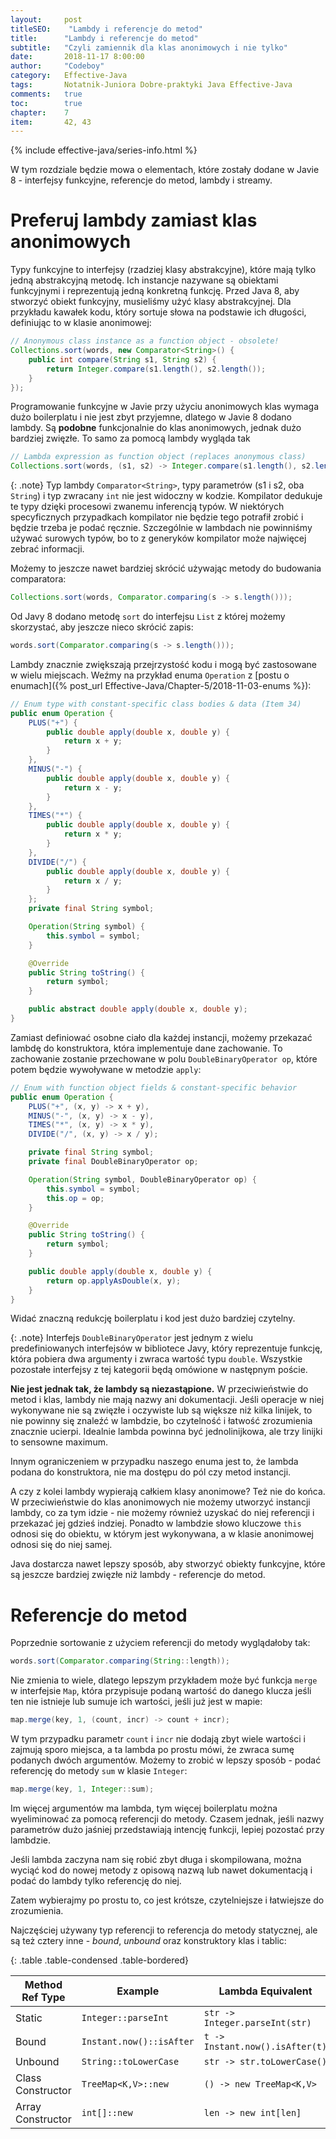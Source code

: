 ```yaml
---
layout:     post
titleSEO:	 "Lambdy i referencje do metod"
title:      "Lambdy i referencje do metod"
subtitle:   "Czyli zamiennik dla klas anonimowych i nie tylko"
date:       2018-11-17 8:00:00
author:     "Codeboy"
category:   Effective-Java
tags:	    Notatnik-Juniora Dobre-praktyki Java Effective-Java
comments:   true
toc:        true
chapter:    7
item:       42, 43
---
```


{% include effective-java/series-info.html %}

W tym rozdziale będzie mowa o elementach, które zostały dodane w Javie 8 - interfejsy funkcyjne, referencje do metod, lambdy i streamy.

# Preferuj lambdy zamiast klas anonimowych

Typy funkcyjne to interfejsy (rzadziej klasy abstrakcyjne), które mają tylko jedną abstrakcyjną metodę. Ich instancje nazywane są obiektami funkcyjnymi i reprezentują jedną konkretną funkcję. Przed Java 8, aby stworzyć obiekt funkcyjny, musieliśmy użyć klasy abstrakcyjnej. Dla przykładu kawałek kodu, który sortuje słowa na podstawie ich długości, definiując to w klasie anonimowej:

```java
// Anonymous class instance as a function object - obsolete!
Collections.sort(words, new Comparator<String>() {
    public int compare(String s1, String s2) {
        return Integer.compare(s1.length(), s2.length());
    }
});
```

Programowanie funkcyjne w Javie przy użyciu anonimowych klas wymaga dużo boilerplatu i nie jest zbyt przyjemne, dlatego w Javie 8 dodano lambdy. Są **podobne** funkcjonalnie do klas anonimowych, jednak  dużo bardziej zwięzłe. To samo za pomocą lambdy wygląda tak

```java
// Lambda expression as function object (replaces anonymous class)
Collections.sort(words, (s1, s2) -> Integer.compare(s1.length(), s2.length()));
```

{: .note}
Typ lambdy `Comparator<String>`, typy parametrów (s1 i s2, oba `String`) i typ zwracany `int` nie jest widoczny w kodzie. Kompilator dedukuje te typy dzięki procesowi zwanemu inferencją typów. W niektórych specyficznych przypadkach kompilator nie będzie tego potrafił zrobić i będzie trzeba je podać ręcznie. Szczególnie w lambdach nie powinniśmy używać surowych typów, bo to z generyków kompilator może najwięcej zebrać informacji.

Możemy to jeszcze nawet bardziej skrócić używając metody do budowania comparatora:

```java
Collections.sort(words, Comparator.comparing(s -> s.length()));
```

Od Javy 8 dodano metodę `sort` do interfejsu `List` z której możemy skorzystać, aby jeszcze nieco skrócić zapis:

```java
words.sort(Comparator.comparing(s -> s.length()));
```

Lambdy znacznie zwiększają przejrzystość kodu i mogą być zastosowane w wielu miejscach. Weźmy na przykład enuma `Operation` z [postu o enumach]({% post_url Effective-Java/Chapter-5/2018-11-03-enums %}):

```java
// Enum type with constant-specific class bodies & data (Item 34)
public enum Operation {
    PLUS("+") {
        public double apply(double x, double y) {
            return x + y;
        }
    },
    MINUS("-") {
        public double apply(double x, double y) {
            return x - y;
        }
    },
    TIMES("*") {
        public double apply(double x, double y) {
            return x * y;
        }
    },
    DIVIDE("/") {
        public double apply(double x, double y) {
            return x / y;
        }
    };
    private final String symbol;

    Operation(String symbol) {
        this.symbol = symbol;
    }

    @Override
    public String toString() {
        return symbol;
    }

    public abstract double apply(double x, double y);
}
```

Zamiast definiować osobne ciało dla każdej instancji, możemy przekazać lambdę do konstruktora, która implementuje dane zachowanie. To zachowanie zostanie przechowane w polu `DoubleBinaryOperator op`, które potem będzie wywoływane w metodzie `apply`:

```java
// Enum with function object fields & constant-specific behavior
public enum Operation {
    PLUS("+", (x, y) -> x + y),
    MINUS("-", (x, y) -> x - y),
    TIMES("*", (x, y) -> x * y),
    DIVIDE("/", (x, y) -> x / y);

    private final String symbol;
    private final DoubleBinaryOperator op;

    Operation(String symbol, DoubleBinaryOperator op) {
        this.symbol = symbol;
        this.op = op;
    }

    @Override
    public String toString() {
        return symbol;
    }

    public double apply(double x, double y) {
        return op.applyAsDouble(x, y);
    }
}
```

Widać znaczną redukcję boilerplatu i kod jest dużo bardziej czytelny.

{: .note}
Interfejs `DoubleBinaryOperator` jest jednym z wielu predefiniowanych interfejsów w bibliotece Javy, który reprezentuje funkcję, która pobiera dwa argumenty i zwraca wartość typu `double`.
Wszystkie pozostałe interfejsy z tej kategorii będą omówione w następnym poście.

**Nie jest jednak tak, że lambdy są niezastąpione.** W przeciwieństwie do metod i klas, lambdy nie mają nazwy ani dokumentacji. Jeśli operacje w niej wykonywane nie są zwięzłe i oczywiste lub są większe niż kilka linijek, to nie powinny się znaleźć w lambdzie, bo czytelność i łatwość zrozumienia znacznie ucierpi. Idealnie lambda powinna być jednolinijkowa, ale trzy linijki to sensowne maximum.

Innym ograniczeniem w przypadku naszego enuma jest to, że lambda podana do konstruktora, nie ma dostępu do pól czy metod instancji.

A czy z kolei lambdy wypierają całkiem klasy anonimowe? Też nie do końca. W przeciwieństwie do klas anonimowych nie możemy utworzyć instancji lambdy, co za tym idzie - nie możemy również uzyskać do niej referencji i przekazać jej gdzieś indziej. Ponadto w lambdzie słowo kluczowe `this` odnosi się do obiektu, w którym jest wykonywana, a w klasie anonimowej odnosi się do niej samej.

Java dostarcza nawet lepszy sposób, aby stworzyć obiekty funkcyjne, które są jeszcze bardziej zwięzłe niż lambdy - referencje do metod.

# Referencje do metod

Poprzednie sortowanie z użyciem referencji do metody wyglądałoby tak:

```java
words.sort(Comparator.comparing(String::length));
```

Nie zmienia to wiele, dlatego lepszym przykładem może być funkcja `merge` w interfejsie `Map`, która przypisuje podaną wartość do danego klucza jeśli ten nie istnieje lub sumuje ich wartości, jeśli już jest w mapie:

```java
map.merge(key, 1, (count, incr) -> count + incr);
```

W tym przypadku parametr `count` i `incr` nie dodają zbyt wiele wartości i zajmują sporo miejsca, a ta lambda po prostu mówi, że zwraca sumę podanych dwóch argumentów. Możemy to zrobić w lepszy sposób - podać referencję do metody `sum` w klasie `Integer`:

```java
map.merge(key, 1, Integer::sum);
```

Im więcej argumentów ma lambda, tym więcej boilerplatu można wyeliminować za pomocą referencji do metody. Czasem jednak, jeśli nazwy parametrów dużo jaśniej przedstawiają intencję funkcji, lepiej pozostać przy lambdzie.

Jeśli lambda zaczyna nam się robić zbyt długa i skompilowana, można wyciąć kod do nowej metody z opisową nazwą lub nawet dokumentacją i podać do lambdy tylko referencję do niej.

Zatem wybierajmy po prostu to, co jest krótsze, czytelniejsze i łatwiejsze do zrozumienia.

Najczęściej używany typ referencji to referencja do metody statycznej, ale są też cztery inne - *bound*, *unbound* oraz konstruktory klas i tablic:

<div class="table-wrapper" markdown="1">

{: .table .table-condensed .table-bordered}

| Method Ref Type   | Example                  | Lambda Equivalent                                  |
|-------------------|--------------------------|----------------------------------------------------|
| Static            | `Integer::parseInt`      | `str -> Integer.parseInt(str)`                     |
| Bound             | `Instant.now()::isAfter` | `t -> Instant.now().isAfter(t)`                    |
| Unbound           | `String::toLowerCase`    | `str -> str.toLowerCase()`                         |
| Class Constructor | `TreeMap<K,V>::new`      | `() -> new TreeMap<K,V>`                           |
| Array Constructor | `int[]::new`             | `len -> new int[len]`                              |

</div>